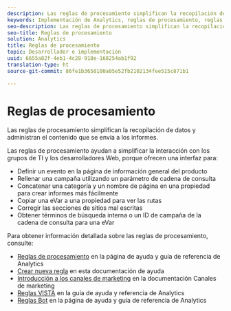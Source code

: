 ```yaml
---
description: Las reglas de procesamiento simplifican la recopilación de datos y administran el contenido que se envía a los informes.
keywords: Implementación de Analytics, reglas de procesamiento, reglas
seo-description: Las reglas de procesamiento simplifican la recopilación de datos y administran el contenido que se envía a los informes.
seo-title: Reglas de procesamiento
solution: Analytics
title: Reglas de procesamiento
topic: Desarrollador e implementación
uuid: 6655a82f-4eb1-4c28-918e-168254ab1f92
translation-type: ht
source-git-commit: 86fe1b3650100a05e52fb2102134fee515c871b1

---
```



# Reglas de procesamiento

Las reglas de procesamiento simplifican la recopilación de datos y administran el contenido que se envía a los informes.

Las reglas de procesamiento ayudan a simplificar la interacción con los grupos de TI y los desarrolladores Web, porque ofrecen una interfaz para:

* Definir un evento en la página de información general del producto
* Rellenar una campaña utilizando un parámetro de cadena de consulta
* Concatenar una categoría y un nombre de página en una propiedad para crear informes más fácilmente
* Copiar una eVar a una propiedad para ver las rutas
* Corregir las secciones de sitios mal escritas
* Obtener términos de búsqueda interna o un ID de campaña de la cadena de consulta para una eVar

Para obtener información detallada sobre las reglas de procesamiento, consulte:

* [Reglas de procesamiento](https://marketing.adobe.com/resources/help/es_ES/reference/processing_rules.html) en la página de ayuda y guía de referencia de Analytics
* [Crear nueva regla](../../implement/c-implement-with-dtm/c-rules/t-rules-create.md#task_B7FB5ED415AF430C952265AC2835C0DB) en esta documentación de ayuda
* [Introducción a los canales de marketing](https://marketing.adobe.com/resources/help/es_ES/mchannel/c_getting_started_mchannel.html) en la documentación Canales de marketing
* [Reglas VISTA](https://marketing.adobe.com/resources/help/es_ES/reference/VISTA.html) en la guía de ayuda y referencia de Analytics
* [Reglas Bot](https://marketing.adobe.com/resources/help/es_ES/reference/bot_rules.html) en la página de ayuda y guía de referencia de Analytics

